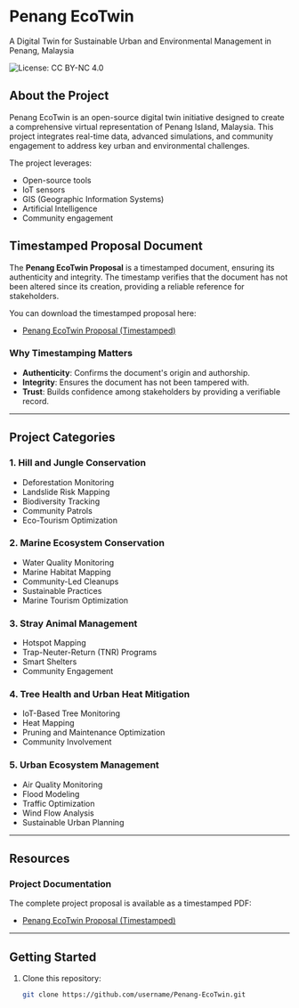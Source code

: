 # Penang EcoTwin

A Digital Twin for Sustainable Urban and Environmental Management in Penang, Malaysia

![License: CC BY-NC 4.0](https://img.shields.io/badge/License-CC--BY--NC%204.0-lightgrey.svg)

## About the Project

Penang EcoTwin is an open-source digital twin initiative designed to create a comprehensive virtual representation of Penang Island, Malaysia. This project integrates real-time data, advanced simulations, and community engagement to address key urban and environmental challenges.

The project leverages:
- Open-source tools
- IoT sensors
- GIS (Geographic Information Systems)
- Artificial Intelligence
- Community engagement

## Timestamped Proposal Document

The **Penang EcoTwin Proposal** is a timestamped document, ensuring its authenticity and integrity. The timestamp verifies that the document has not been altered since its creation, providing a reliable reference for stakeholders.

You can download the timestamped proposal here:
- [Penang EcoTwin Proposal (Timestamped)](./Penang_EcoTwin_Proposal.pdf)

### Why Timestamping Matters
- **Authenticity**: Confirms the document's origin and authorship.
- **Integrity**: Ensures the document has not been tampered with.
- **Trust**: Builds confidence among stakeholders by providing a verifiable record.

---

## Project Categories

### 1. Hill and Jungle Conservation
- Deforestation Monitoring
- Landslide Risk Mapping
- Biodiversity Tracking
- Community Patrols
- Eco-Tourism Optimization

### 2. Marine Ecosystem Conservation
- Water Quality Monitoring
- Marine Habitat Mapping
- Community-Led Cleanups
- Sustainable Practices
- Marine Tourism Optimization

### 3. Stray Animal Management
- Hotspot Mapping
- Trap-Neuter-Return (TNR) Programs
- Smart Shelters
- Community Engagement

### 4. Tree Health and Urban Heat Mitigation
- IoT-Based Tree Monitoring
- Heat Mapping
- Pruning and Maintenance Optimization
- Community Involvement

### 5. Urban Ecosystem Management
- Air Quality Monitoring
- Flood Modeling
- Traffic Optimization
- Wind Flow Analysis
- Sustainable Urban Planning

---

## Resources

### Project Documentation
The complete project proposal is available as a timestamped PDF:
- [Penang EcoTwin Proposal (Timestamped)](./Penang_EcoTwin_Proposal.pdf)

---

## Getting Started

1. Clone this repository:
   ```bash
   git clone https://github.com/username/Penang-EcoTwin.git
